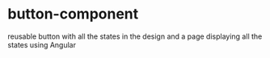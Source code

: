 # button-component
reusable button with all the states in the design and a page displaying all the states using Angular
